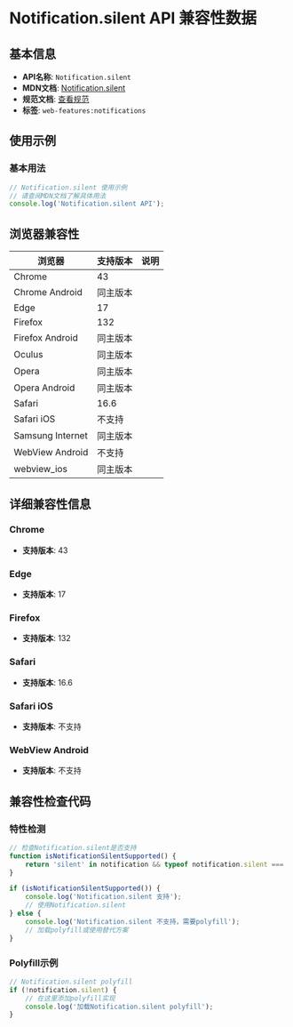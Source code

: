 # Notification.silent API 兼容性数据

## 基本信息

- **API名称**: `Notification.silent`
- **MDN文档**: [Notification.silent](https://developer.mozilla.org/docs/Web/API/Notification/silent)
- **规范文档**: [查看规范](https://notifications.spec.whatwg.org/#dom-notification-silent)
- **标签**: `web-features:notifications`

## 使用示例

### 基本用法

```javascript
// Notification.silent 使用示例
// 请查阅MDN文档了解具体用法
console.log('Notification.silent API');
```

## 浏览器兼容性

| 浏览器 | 支持版本 | 说明 |
|--------|----------|------|
| Chrome | 43 |  |
| Chrome Android | 同主版本 |  |
| Edge | 17 |  |
| Firefox | 132 |  |
| Firefox Android | 同主版本 |  |
| Oculus | 同主版本 |  |
| Opera | 同主版本 |  |
| Opera Android | 同主版本 |  |
| Safari | 16.6 |  |
| Safari iOS | 不支持 |  |
| Samsung Internet | 同主版本 |  |
| WebView Android | 不支持 |  |
| webview_ios | 同主版本 |  |

## 详细兼容性信息

### Chrome

- **支持版本**: 43

### Edge

- **支持版本**: 17

### Firefox

- **支持版本**: 132

### Safari

- **支持版本**: 16.6

### Safari iOS

- **支持版本**: 不支持

### WebView Android

- **支持版本**: 不支持

## 兼容性检查代码

### 特性检测

```javascript
// 检查Notification.silent是否支持
function isNotificationSilentSupported() {
    return 'silent' in notification && typeof notification.silent === 'function';
}

if (isNotificationSilentSupported()) {
    console.log('Notification.silent 支持');
    // 使用Notification.silent
} else {
    console.log('Notification.silent 不支持，需要polyfill');
    // 加载polyfill或使用替代方案
}
```

### Polyfill示例

```javascript
// Notification.silent polyfill
if (!notification.silent) {
    // 在这里添加polyfill实现
    console.log('加载Notification.silent polyfill');
}
```

